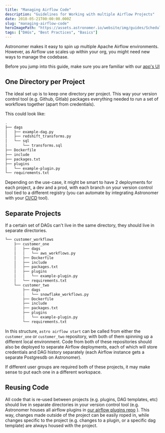 ```yaml
---
title: "Managing Airflow Code"
description: "Guidelines for Working with multiple Airflow Projects"
date: 2018-05-21T00:00:00.000Z
slug: "managing-airflow-code"
heroImagePath: "https://assets.astronomer.io/website/img/guides/SchedulingTasksinAirflow_preview.png"
tags: ["DAGs", "Best Practices", "Basics"]
---
```


Astronomer makes it easy to spin up multiple Apache Airflow environments. However, as Airflow use scales up within your org, you might need new ways to manage the codebase.

Before you jump into this guide, make sure you are familiar with our [app's UI](https://www.astronomer.io/guides/app-ui/)

## One Directory per Project

The ideal set up is to keep one directory per project. This way your version control tool (e.g. Github, Gitlab) packages everything needed to run a set of workflows together (apart from credentials).

This could look like:

```bash
.
├── dags
│   ├── example-dag.py
│   ├── redshift_transforms.py
│   └── sql
│       └── transforms.sql
├── Dockerfile
├── include
├── packages.txt
├── plugins
│   └── example-plugin.py
└── requirements.txt
```

Depending on the use-case, it might be smart to have 2 deployments for each project, a dev and a prod, with each branch on your version control tool tied to a different registry (you can automate by integrating Astronomer with your [CI/CD](https://www.astronomer.io/guides/deploying-dags-with-cicd/) tool).


## Separate Projects

If a certain set of DAGs can't live in the same directory, they should live in separate directories.

```bash
└── customer_workflows
    ├── customer_one
    │   ├── dags
    │   │   └── aws_workflows.py
    │   ├── Dockerfile
    │   ├── include
    │   ├── packages.txt
    │   ├── plugins
    │   │   └── example-plugin.py
    │   └── requirements.txt
    └── customer_two
        ├── dags
        │   └── snowflake_workflows.py
        ├── Dockerfile
        ├── include
        ├── packages.txt
        ├── plugins
        │   └── example-plugin.py
        └── requirements.txt
```

In this structure, `astro airflow start` can be called from either the `customer_one` or `customer_two` repository, with both of them spinning up a different local environment. Code from both of these repositories should also be deployed to separate Airflow deployments, each of which will store credentials and DAG history separately (each Airflow instance gets a separate Postgresdb on Astronomer).

If different user groups are required both of these projects, it may make sense to put each one in a different workspace.

## Reusing Code

All code that is re-used between projects (e.g. plugins, DAG templates, etc) should live in separate directories in your version control tool (e.g. Astronomer houses all airflow plugins in [our airflow plugins repo](https://github.com/airflow-plugins/) ). This way, changes made outside of the project can be easily roped in, while changes specific to the project (e.g. changes to a plugin, or a specific dag template) are always housed with the project.
